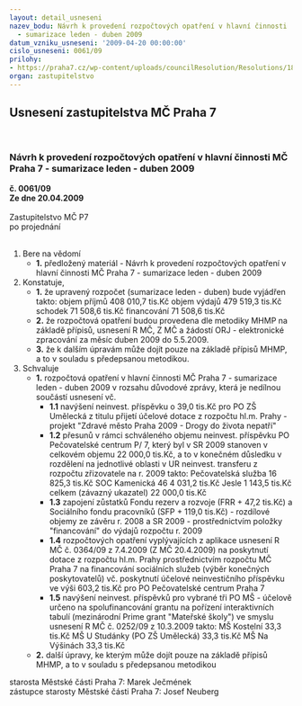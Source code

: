 ```yaml
---
layout: detail_usneseni
nazev_bodu: Návrh k provedení rozpočtových opatření v hlavní činnosti  MČ Praha 7
  - sumarizace leden - duben 2009
datum_vzniku_usneseni: '2009-04-20 00:00:00'
cislo_usneseni: 0061/09
prilohy:
- https://praha7.cz/wp-content/uploads/councilResolution/Resolutions/18101/2-09-usneseni0389_09r.doc
organ: zastupitelstvo
---
```

<div id="ucUsn_pList" class="usn">
	<span><h2>Usnesení zastupitelstva MČ Praha 7 </h2>
<br></span><div class="standBody">
<span><h3>Návrh k provedení rozpočtových opatření v hlavní činnosti  MČ Praha 7 - sumarizace leden - duben 2009</h3></span><div class="center">
		<strong>č. 0061/09</strong><br>
	</div>
<div class="center">
		<strong>Ze dne 20.04.2009</strong><br><br>
	</div>Zastupitelstvo MČ P7<br> po projednání<br><br><ol>
<li>Bere na vědomí<ul><li>
<strong>1.</strong> předložený materiál - Návrh k provedení rozpočtových opatření v hlavní činnosti  MČ Praha 7 - sumarizace leden - duben 2009</li></ul>
</li>
<li>Konstatuje,<ul>
<li>
<strong>1.</strong> že upravený rozpočet (sumarizace leden - duben) bude vyjádřen takto:                           objem příjmů       	    408 010,7 tis.Kč                                                              objem výdajů       	    479 519,3 tis.Kč                                                                          schodek               	                  71 508,6 tis.Kč                                                     financování        	                  71 508,6 tis.Kč  </li>
<li>
<strong>2.</strong> že rozpočtová opatření budou provedena dle metodiky MHMP na základě přípisů, usnesení R MČ, Z MČ a žádostí ORJ - elektronické zpracování za měsíc duben 2009 do 5.5.2009.</li>
<li>
<strong>3.</strong> že k dalším úpravám může dojít pouze na základě přípisů MHMP, a to v souladu s předepsanou metodikou.</li>
</ul>
</li>
<li>Schvaluje<ul>
<li>
<strong>1.</strong> rozpočtová opatření v hlavní činnosti MČ Praha 7 - sumarizace leden - duben 2009 v rozsahu důvodové zprávy, která je nedílnou součástí usnesení vč.<ul>
<li>
<strong>1.1</strong> navýšení  neinvest. příspěvku o 39,0 tis.Kč pro PO ZŠ Umělecká z titulu přijetí účelové dotace z rozpočtu hl.m. Prahy - projekt "Zdravé město Praha 2009 - Drogy do života nepatří"</li>
<li>
<strong>1.2</strong> přesunů v rámci schváleného objemu neinvest. příspěvku PO Pečovatelské centrum P/ 7, který byl v SR 2009 stanoven v celkovém objemu 22 000,0 tis.Kč, a to v konečném důsledku v rozdělení na jednotlivé oblasti v UR neinvest. transferu z rozpočtu zřizovatele na r. 2009 takto:                     Pečovatelská služba                                       16 825,3 tis.Kč                             SOC Kamenická 46                                         4 031,2 tis.Kč                                 Jesle                                                                 1 143,5 tis.Kč                              celkem (závazný ukazatel)                            22 000,0 tis.Kč</li>
<li>
<strong>1.3</strong> zapojení zůstatků Fondu rezerv a rozvoje (FRR + 47,2 tis.Kč)  a Sociálního fondu pracovníků (SFP + 119,0 tis.Kč)  - rozdílové objemy ze závěru r. 2008 a SR 2009 - prostřednictvím položky "financování" do výdajů rozpočtu r. 2009 </li>
<li>
<strong>1.4</strong> rozpočtových opatření vyplývajících z aplikace usnesení R MČ č. 0364/09  z 7.4.2009  (Z MČ 20.4.2009) na poskytnutí dotace z rozpočtu hl.m. Prahy prostřednictvím rozpočtu MČ Praha 7 na financování sociálních služeb (výběr konečných poskytovatelů)  vč. poskytnutí účelové neinvestičního příspěvku ve výši 603,2 tis.Kč  pro PO Pečovatelské centrum Praha 7</li>
<li>
<strong>1.5</strong> navýšení neinvest. příspěvků pro vybrané tři PO MŠ - účelově určeno na spolufinancování grantu na pořízení interaktivních tabulí (mezinárodní Prime grant "Mateřské školy") ve smyslu usnesení R MČ č. 0252/09 z 10.3.2009 takto:                                                                                                       MŠ Kostelní                                              33,3 tis.Kč                                             MŠ U Studánky (PO ZŠ Umělecká)         33,3 tis.Kč                                              MŠ Na Výšinách                                       33,3 tis.Kč</li>
</ul>
</li>
<li>
<strong>2.</strong> další úpravy, ke kterým může dojít pouze na základě přípisů MHMP, a to v souladu s předepsanou metodikou</li>
</ul>
</li>
</ol>starosta Městské části Praha 7: Marek Ječmének<br>zástupce starosty Městské části Praha 7: Josef Neuberg
</div>
</div>